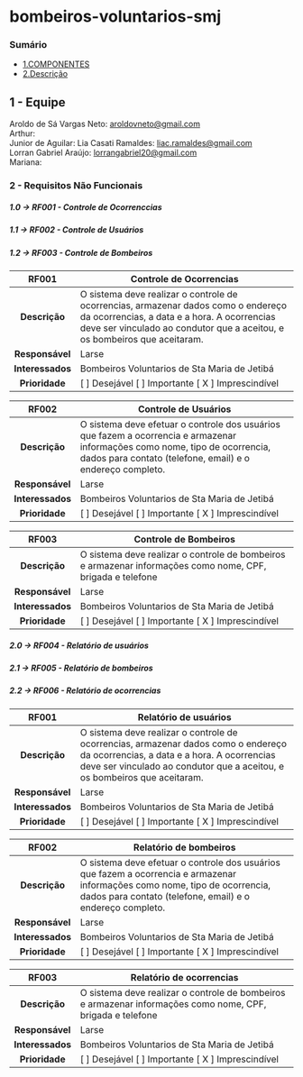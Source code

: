 # bombeiros-voluntarios-smj

### Sumário
- [1.COMPONENTES](#1equipe)<br>
- [2.Descrição](#2descrição)<br>



## 1 - Equipe

Aroldo de Sá Vargas Neto: aroldovneto@gmail.com<br>
Arthur: <br>
Junior de Aguilar: 
Lia Casati Ramaldes: liac.ramaldes@gmail.com<br>
Lorran Gabriel Araújo: lorrangabriel20@gmail.com<br>
Mariana: <br>



### 2 - Requisitos Não Funcionais

##### 1.0 -> RF001 - Controle de Ocorrenccias
##### 1.1 -> RF002 - Controle de Usuários
##### 1.2 -> RF003 - Controle de Bombeiros



__RF001__ | __Controle de Ocorrencias__ |
:---------: | ---------- | 
| __Descrição__ | O sistema deve realizar o controle de ocorrencias, armazenar dados como o endereço da ocorrencias, a data e a hora. A ocorrencias deve ser vinculado ao condutor que a aceitou, e os bombeiros que aceitaram.|
__Responsável__ |  Larse  |
__Interessados__ |   Bombeiros Voluntarios de Sta Maria de Jetibá     |
__Prioridade__ | [ ] Desejável   [ ] Importante    [ X ] Imprescindível   |


__RF002__ | __Controle de Usuários__ |
:---------: | ---------- | 
| __Descrição__ | O sistema deve efetuar o controle dos usuários que fazem a ocorrencia e armazenar informações como nome, tipo de ocorrencia, dados para contato (telefone, email) e o endereço completo.|
__Responsável__ |  Larse  |
__Interessados__ |   Bombeiros Voluntarios de Sta Maria de Jetibá     |
__Prioridade__ | [ ] Desejável   [ ] Importante    [ X ] Imprescindível   |


__RF003__ | __Controle de Bombeiros__ |
:---------: | ---------- | 
| __Descrição__ | O sistema deve realizar o controle de bombeiros e armazenar informações como nome, CPF, brigada e telefone|
__Responsável__ |  Larse  |
__Interessados__ |   Bombeiros Voluntarios de Sta Maria de Jetibá     |
__Prioridade__ | [ ] Desejável   [ ] Importante    [ X ] Imprescindível   |



##### 2.0 -> RF004 - Relatório de usuários
##### 2.1 -> RF005 - Relatório de bombeiros
##### 2.2 -> RF006 - Relatório de ocorrencias



__RF001__ | __Relatório de usuários__ |
:---------: | ---------- | 
| __Descrição__ | O sistema deve realizar o controle de ocorrencias, armazenar dados como o endereço da ocorrencias, a data e a hora. A ocorrencias deve ser vinculado ao condutor que a aceitou, e os bombeiros que aceitaram.|
__Responsável__ |  Larse  |
__Interessados__ |   Bombeiros Voluntarios de Sta Maria de Jetibá     |
__Prioridade__ | [ ] Desejável   [ ] Importante    [ X ] Imprescindível   |


__RF002__ | __Relatório de bombeiros__ |
:---------: | ---------- | 
| __Descrição__ | O sistema deve efetuar o controle dos usuários que fazem a ocorrencia e armazenar informações como nome, tipo de ocorrencia, dados para contato (telefone, email) e o endereço completo.|
__Responsável__ |  Larse  |
__Interessados__ |   Bombeiros Voluntarios de Sta Maria de Jetibá     |
__Prioridade__ | [ ] Desejável   [ ] Importante    [ X ] Imprescindível   |


__RF003__ | __Relatório de ocorrencias__ |
:---------: | ---------- | 
| __Descrição__ | O sistema deve realizar o controle de bombeiros e armazenar informações como nome, CPF, brigada e telefone|
__Responsável__ |  Larse  |
__Interessados__ |   Bombeiros Voluntarios de Sta Maria de Jetibá     |
__Prioridade__ | [ ] Desejável   [ ] Importante    [ X ] Imprescindível   |



